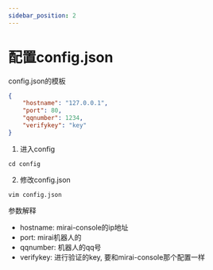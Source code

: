 ```yaml
---
sidebar_position: 2
---
```


# 配置config.json

config.json的模板
```json
{
    "hostname": "127.0.0.1",
    "port": 80,
    "qqnumber": 1234,
    "verifykey": "key"
}
```

1. 进入config
```
cd config
```
2. 修改config.json
```
vim config.json
```

参数解释
- hostname: mirai-console的ip地址
- port: mirai机器人的
- qqnumber: 机器人的qq号
- verifykey: 进行验证的key, 要和mirai-console那个配置一样